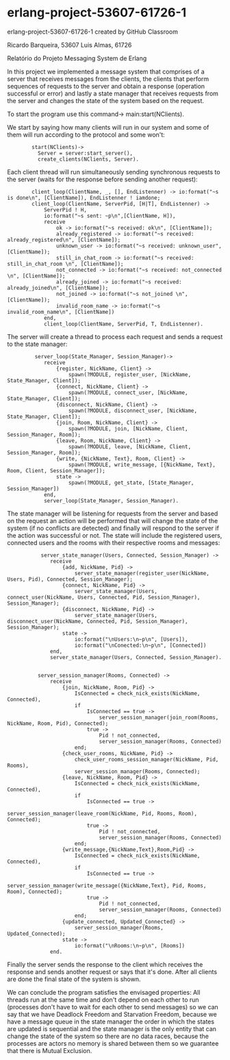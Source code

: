 # erlang-project-53607-61726-1
erlang-project-53607-61726-1 created by GitHub Classroom

Ricardo Barqueira, 53607
Luis Almas, 61726

Relatório do Projeto Messaging System de Erlang

In this project we implemented a message system that comprises of a server that receives messages from the clients, the clients that perform sequences of requests to the server
and obtain a response (operation successful or error) and lastly a state manager that receives requests from the server and changes the state of the system based on the request.

To start the program use this command-> main:start(NClients).

We start by saying how many clients will run in our system and some of them will run according to the protocol and some won't:

            start(NClients)->
              Server = server:start_server(),
              create_clients(NClients, Server).

Each client thread will run simultaneously sending synchronous requests to the server (waits for the response before sending another request):

            client_loop(ClientName, _, [], EndListenner) -> io:format("~s is done\n", [ClientName]), EndListenner ! iamdone;
            client_loop(ClientName, ServerPid, [H|T], EndListenner) ->
                ServerPid ! H,
                io:format("~s sent: ~p\n",[ClientName, H]),
                receive
                    ok -> io:format("~s received: ok\n", [ClientName]);
                    already_registered -> io:format("~s received: already_registered\n", [ClientName]);
                    unknown_user -> io:format("~s received: unknown_user", [ClientName]);
                    still_in_chat_room -> io:format("~s received: still_in_chat_room \n", [ClientName]);
                    not_connected -> io:format("~s received: not_connected \n", [ClientName]);
                    already_joined -> io:format("~s received: already_joined\n", [ClientName]);
                    not_joined -> io:format("~s not_joined \n", [ClientName]);
                    invalid_room_name -> io:format("~s invalid_room_name\n", [ClientName])
                end,
                client_loop(ClientName, ServerPid, T, EndListenner).
 
 The server will create a thread to process each request and sends a request to the state manager:
 
             server_loop(State_Manager, Session_Manager)->
                receive
                    {register, NickName, Client} ->
                        spawn(?MODULE, register_user, [NickName, State_Manager, Client]);
                    {connect, NickName, Client} ->
                        spawn(?MODULE, connect_user, [NickName, State_Manager, Client]);
                    {disconnect, NickName, Client} ->
                        spawn(?MODULE, disconnect_user, [NickName, State_Manager, Client]);
                    {join, Room, NickName, Client} -> 
                        spawn(?MODULE, join, [NickName, Client, Session_Manager, Room]);
                    {leave, Room, NickName, Client} ->
                        spawn(?MODULE, leave, [NickName, Client, Session_Manager, Room]);
                    {write, {NickName, Text}, Room, Client} ->
                        spawn(?MODULE, write_message, [{NickName, Text}, Room, Client, Session_Manager]);
                    state ->
                        spawn(?MODULE, get_state, [State_Manager, Session_Manager])
                end,
                server_loop(State_Manager, Session_Manager).
                
 The state manager will be listening for requests from the server and based on the request an action will be performed that will change the state of the system (if no conflicts are
 detected) and finally will respond to the server if the action was successful or not. The state will include the registered users, connected users and the rooms with their
 respective rooms and messages:
 
               server_state_manager(Users, Connected, Session_Manager) ->
                  receive
                      {add, NickName, Pid} -> 
                          server_state_manager(register_user(NickName, Users, Pid), Connected, Session_Manager);
                      {connect, NickName, Pid} ->
                          server_state_manager(Users, connect_user(NickName, Users, Connected, Pid, Session_Manager), Session_Manager);
                      {disconnect, NickName, Pid} ->
                          server_state_manager(Users, disconnect_user(NickName, Connected, Pid, Session_Manager), Session_Manager);
                      state ->
                          io:format("\nUsers:\n~p\n", [Users]),
                          io:format("\nConected:\n~p\n", [Connected])
                  end,
                  server_state_manager(Users, Connected, Session_Manager).


              server_session_manager(Rooms, Connected) -> 
                  receive
                      {join, NickName, Room, Pid} ->
                          IsConnected = check_nick_exists(NickName, Connected),
                          if
                              IsConnected == true ->
                                  server_session_manager(join_room(Rooms, NickName, Room, Pid), Connected);
                              true ->
                                  Pid ! not_connected,
                                  server_session_manager(Rooms, Connected)
                          end;
                      {check_user_rooms, NickName, Pid} ->
                          check_user_rooms_session_manager(NickName, Pid, Rooms),
                          server_session_manager(Rooms, Connected);
                      {leave, NickName, Room, Pid} ->
                          IsConnected = check_nick_exists(NickName, Connected),
                          if
                              IsConnected == true ->
                                  server_session_manager(leave_room(NickName, Pid, Rooms, Room), Connected);
                              true ->
                                  Pid ! not_connected,
                                  server_session_manager(Rooms, Connected)
                          end;
                      {write_message,{NickName,Text},Room,Pid} ->
                          IsConnected = check_nick_exists(NickName, Connected),
                          if
                              IsConnected == true ->
                                  server_session_manager(write_message({NickName,Text}, Pid, Rooms, Room), Connected);
                              true ->
                                  Pid ! not_connected,
                                  server_session_manager(Rooms, Connected)
                          end;
                      {update_connected, Updated_Connected} ->
                          server_session_manager(Rooms, Updated_Connected);
                      state ->
                          io:format("\nRooms:\n~p\n", [Rooms])
                  end.
                  
Finally the server sends the response to the client which receives the response and sends another request or says that it's done. After all clients are done the final state of
the system is shown.
 
 We can conclude the program satisfies the envisaged properties: All threads run at the same time and don't depend on each other to run (processes don't have to wait
 for each other to send messages) so we can say that we have Deadlock Freedom and Starvation Freedom, because we have a message queue in the state manager
 the order in which the states are updated is sequential and the state manager is the only entity that can change the state of the system so there are no data races,
 because the processes are actors no memory is shared between them so we guarantee that there is Mutual Exclusion.
 

